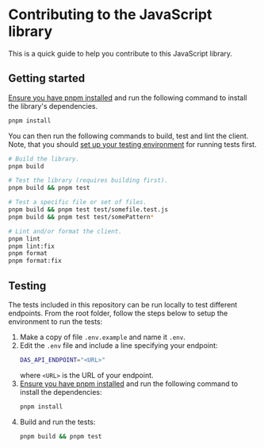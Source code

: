 # Contributing to the JavaScript library

This is a quick guide to help you contribute to this JavaScript library.

## Getting started

[Ensure you have pnpm installed](https://pnpm.io/installation) and run the following command to install the library's dependencies.

```sh
pnpm install
```

You can then run the following commands to build, test and lint the client. 
Note, that you should [set up your testing environment](#testing) for running tests first.

```sh
# Build the library.
pnpm build

# Test the library (requires building first).
pnpm build && pnpm test

# Test a specific file or set of files.
pnpm build && pnpm test test/somefile.test.js
pnpm build && pnpm test test/somePattern*

# Lint and/or format the client.
pnpm lint
pnpm lint:fix
pnpm format
pnpm format:fix
```

## Testing

The tests included in this repository can be run locally to test different endpoints. From the root folder, follow the steps below to setup the environment to run the tests:
1. Make a copy of file `.env.example` and name it `.env`.
2. Edit the `.env` file and include a line specifying your endpoint:
   ```bash
   DAS_API_ENDPOINT="<URL>"
   ```
   where `<URL>` is the URL of your endpoint.
3. [Ensure you have pnpm installed](https://pnpm.io/installation) and run the following command to install the dependencies:
   ```bash
   pnpm install
   ```
4. Build and run the tests:
   ```bash
   pnpm build && pnpm test
   ```